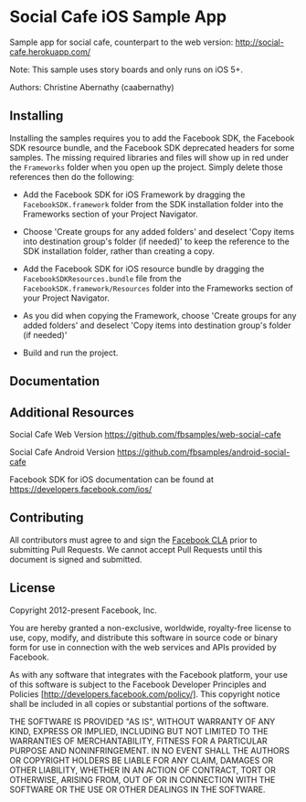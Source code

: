# Social Cafe iOS Sample App

Sample app for social cafe, counterpart to the web version: http://social-cafe.herokuapp.com/

Note: This sample uses story boards and only runs on iOS 5+.

Authors: Christine Abernathy (caabernathy)

## Installing

Installing the samples requires you to add the Facebook SDK, the Facebook SDK resource bundle, and the Facebook SDK deprecated headers for some samples. The missing required libraries and files will show up in red under the `Frameworks` folder when you open up the project. Simply delete those references then do the following:

* Add the Facebook SDK for iOS Framework by dragging the `FacebookSDK.framework` folder from the SDK installation folder into the Frameworks section of your Project Navigator.

* Choose 'Create groups for any added folders' and deselect 'Copy items into destination group's folder (if needed)' to keep the reference to the SDK installation folder, rather than creating a copy.

* Add the Facebook SDK for iOS resource bundle by dragging the `FacebookSDKResources.bundle` file from the `FacebookSDK.framework/Resources` folder into the Frameworks section of your Project Navigator.

* As you did when copying the Framework, choose 'Create groups for any added folders' and deselect 'Copy items into destination group's folder (if needed)'

* Build and run the project.

## Documentation

## Additional Resources

Social Cafe Web Version https://github.com/fbsamples/web-social-cafe

Social Cafe Android Version https://github.com/fbsamples/android-social-cafe

Facebook SDK for iOS documentation can be found at https://developers.facebook.com/ios/

## Contributing

All contributors must agree to and sign the [Facebook CLA](https://developers.facebook.com/opensource/cla) prior to submitting Pull Requests. We cannot accept Pull Requests until this document is signed and submitted.

## License

Copyright 2012-present Facebook, Inc.

You are hereby granted a non-exclusive, worldwide, royalty-free license to use, copy, modify, and distribute this software in source code or binary form for use in connection with the web services and APIs provided by Facebook.

As with any software that integrates with the Facebook platform, your use of this software is subject to the Facebook Developer Principles and Policies [http://developers.facebook.com/policy/]. This copyright notice shall be included in all copies or substantial portions of the software.

THE SOFTWARE IS PROVIDED "AS IS", WITHOUT WARRANTY OF ANY KIND, EXPRESS OR IMPLIED, INCLUDING BUT NOT LIMITED TO THE WARRANTIES OF MERCHANTABILITY, FITNESS FOR A PARTICULAR PURPOSE AND NONINFRINGEMENT. IN NO EVENT SHALL THE AUTHORS OR COPYRIGHT HOLDERS BE LIABLE FOR ANY CLAIM, DAMAGES OR OTHER LIABILITY, WHETHER IN AN ACTION OF CONTRACT, TORT OR OTHERWISE, ARISING FROM, OUT OF OR IN CONNECTION WITH THE SOFTWARE OR THE USE OR OTHER DEALINGS IN THE SOFTWARE.
